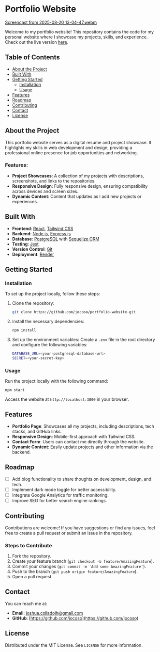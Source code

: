 
# Portfolio Website

[Screencast from 2025-08-20 13-04-47.webm](https://github.com/user-attachments/assets/32b1a57a-84be-4819-86c1-7df9ce33dc48)


Welcome to my portfolio website! This repository contains the code for my personal website where I showcase my projects, skills, and experience. Check out the live version [here](https://github.com/jocoso/portfolio-website).

## Table of Contents

- [About the Project](#about-the-project)
- [Built With](#built-with)
- [Getting Started](#getting-started)
  - [Installation](#installation)
  - [Usage](#usage)
- [Features](#features)
- [Roadmap](#roadmap)
- [Contributing](#contributing)
- [Contact](#contact)
- [License](#license)

## About the Project

This portfolio website serves as a digital resume and project showcase. It highlights my skills in web development and design, providing a professional online presence for job opportunities and networking.

### Features:

- **Project Showcases**: A collection of my projects with descriptions, screenshots, and links to the repositories.
- **Responsive Design**: Fully responsive design, ensuring compatibility across devices and screen sizes.
- **Dynamic Content**: Content that updates as I add new projects or experiences.

## Built With

- **Frontend**: [React](https://reactjs.org/), [Tailwind CSS](https://tailwindcss.com/)
- **Backend**: [Node.js](https://nodejs.org/), [Express.js](https://expressjs.com/)
- **Database**: [PostgreSQL](https://www.postgresql.org/) with [Sequelize ORM](https://sequelize.org/)
- **Testing**: [Jest](https://jestjs.io/)
- **Version Control**: [Git](https://git-scm.com/)
- **Deployment**: [Render](https://render.com/)

## Getting Started

### Installation

To set up the project locally, follow these steps:

1. Clone the repository:
   ```bash
   git clone https://github.com/jocoso/portfolio-website.git
   ```

2. Install the necessary dependencies:
   ```bash
   npm install
   ```

3. Set up the environment variables:
   Create a `.env` file in the root directory and configure the following variables:

   ```bash
   DATABASE_URL=<your-postgresql-database-url>
   SECRET=<your-secret-key>
   ```

### Usage

Run the project locally with the following command:

```bash
npm start
```

Access the website at `http://localhost:3000` in your browser.

## Features

- **Portfolio Page**: Showcases all my projects, including descriptions, tech stacks, and GitHub links.
- **Responsive Design**: Mobile-first approach with Tailwind CSS.
- **Contact Form**: Users can contact me directly through the website.
- **Dynamic Content**: Easily update projects and other information via the backend.

## Roadmap

- [ ] Add blog functionality to share thoughts on development, design, and tech.
- [ ] Implement dark mode toggle for better accessibility.
- [ ] Integrate Google Analytics for traffic monitoring.
- [ ] Improve SEO for better search engine rankings.

## Contributing

Contributions are welcome! If you have suggestions or find any issues, feel free to create a pull request or submit an issue in the repository.

### Steps to Contribute

1. Fork the repository.
2. Create your feature branch (`git checkout -b feature/AmazingFeature`).
3. Commit your changes (`git commit -m 'Add some AmazingFeature'`).
4. Push to the branch (`git push origin feature/AmazingFeature`).
5. Open a pull request.

## Contact

You can reach me at:

- **Email**: [joshua.colladojh@gmail.com](joshua.colladojh@gmail.com)
- **GitHub**: [https://github.com/jocoso](https://github.com/jocoso)

## License

Distributed under the MIT License. See `LICENSE` for more information.



